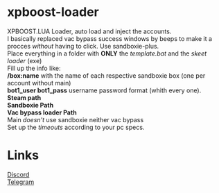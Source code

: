 # xpboost-loader
XPBOOST.LUA Loader, auto load and inject the accounts.<br />
I basically replaced vac bypass success windows by beeps to make it a procces *without* having to click. Use sandboxie-plus.<br />
Place everything in a folder with **ONLY** the *template.bat* and the *skeet loader* (exe)<br />
Fill up the info like:<br />
**/box:name** with the name of each respective sandboxie box (one per account without main)<br />
**bot1_user bot1_pass** username password format (whith every one).<br />
**Steam path**<br />
**Sandboxie Path**<br />
**Vac bypass loader Path**<br />
Main *doesn't* use sandboxie neither vac bypass<br />
Set up the *timeouts* according to your pc specs.<br />
# Links
[Discord](https://discord.gg/kws)<br />
[Telegram](https://t.me/kwaytv)
